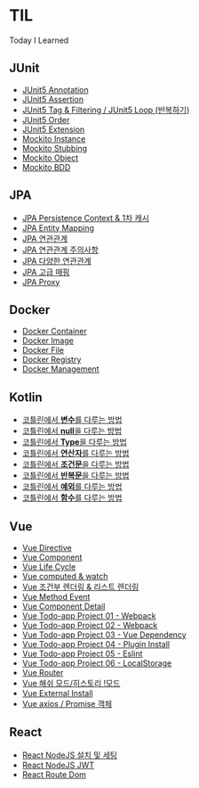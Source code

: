 # TIL
Today I Learned

## JUnit
* [JUnit5 Annotation](Junit5/2021-03-20.md) <br>
* [JUnit5 Assertion](Junit5/2021-03-21.md) <br>
* [JUnit5 Tag & Filtering / JUnit5 Loop (반복하기)](Junit5/2021-03-22.md) <br>
* [JUnit5 Order](Junit5/2021-03-23.md) <br>
* [JUnit5 Extension](Junit5/2021-03-24.md) <br>
* [Mockito Instance](Junit5/2021-03-25.md) <br>
* [Mockito Stubbing](Junit5/2021-03-26.md) <br>
* [Mockito Object](Junit5/2021-03-27.md) <br>
* [Mockito BDD](Junit5/2021-03-28.md) <br>

## JPA
* [JPA Persistence Context & 1차 캐시](JPA/2021-03-29.md) <br>
* [JPA Entity Mapping](JPA/2021-03-30.md) <br>
* [JPA 연관관계](JPA/2021-03-31.md) <br>
* [JPA 연관관계 주의사항](JPA/2021-04-01.md) <br>
* [JPA 다양한 연관관계](JPA/2021-04-02.md) <br>
* [JPA 고급 매핑](JPA/2021-04-03.md) <br>
* [JPA Proxy](JPA/2021-04-04.md) <br>

## Docker 
* [Docker Container](Docker/2022-06-13.md) <br>
* [Docker Image](Docker/2022-06-14.md) <br>
* [Docker File](Docker/2022-06-15.md) <br>
* [Docker Registry](Docker/2022-06-16.md) <br>
* [Docker Management](Docker/2022-06-17.md) <br>

## Kotlin
* [코틀린에서 **변수**를 다루는 방법](Kotlin/2022-06-29.md) <br>
* [코틀린에서 **null**을 다루는 방법](Kotlin/2022-06-29.md#12-코틀린에서-null을-다루는-방법) <br>
* [코틀린에서 **Type**을 다루는 방법](Kotlin/2022-07-05.md) <br>
* [코틀린에서 **연산자**를 다루는 방법](Kotlin/2022-07-05.md#14-코틀린에서-연산자를-다루는-방법) <br>
* [코틀린에서 **조건문**을 다루는 방법](Kotlin/2022-07-06.md) <br>
* [코틀린에서 **반복문**을 다루는 방법](Kotlin/2022-07-06.md#22-코틀린에서-반복문을-다루는-방법) <br>
* [코틀린에서 **예외**를 다루는 방법](Kotlin/2022-07-07.md) <br>
* [코틀린에서 **함수**를 다루는 방법](Kotlin/2022-07-07.md#22-코틀린에서-함수를-다루는-방법) <br>

## Vue
* [Vue Directive](Vue/2021-04-08.md) <br>
* [Vue Component](Vue/2021-04-09.md) <br>
* [Vue Life Cycle](Vue/2021-04-10.md) <br>
* [Vue computed & watch](Vue/2021-04-11.md) <br>
* [Vue 조건부 렌더링 & 리스트 렌더링](Vue/2021-04-15.md) <br>
* [Vue Method Event](Vue/2021-04-16.md) <br>
* [Vue Component Detail](Vue/2021-04-17.md) <br>
* [Vue Todo-app Project 01 - Webpack](Vue/2021-04-18.md) <br>
* [Vue Todo-app Project 02 - Webpack](Vue/2021-04-19.md) <br>
* [Vue Todo-app Project 03 - Vue Dependency](Vue/2021-04-20.md) <br>
* [Vue Todo-app Project 04 - Plugin Install](Vue/2021-04-30.md) <br>
* [Vue Todo-app Project 05 - Eslint](Vue/2021-05-01.md) <br>
* [Vue Todo-app Project 06 - LocalStorage](Vue/2021-05-02.md) <br>
* [Vue Router](Vue/2021-05-12.md) <br>
* [Vue 해쉬 모드/히스토리 !모드](Vue/2021-05-13.md) <br>
* [Vue External Install](Vue/2021-05-20.md) <br>
* [Vue axios / Promise 객체](Vue/2021-05-23.md) <br>

## React
* [React NodeJS 설치 및 세팅](React/2021-07-02.md) <br>
* [React NodeJS JWT](React/2021-07-04.md) <br>
* [React Route Dom](React/2021-07-05.md) <br>
